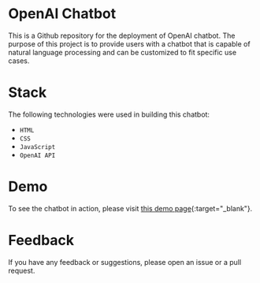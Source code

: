 # OpenAI Chatbot

This is a Github repository for the deployment of OpenAI chatbot. The purpose of this project is to provide users with a chatbot that is capable of natural language processing and can be customized to fit specific use cases. 

# Stack

The following technologies were used in building this chatbot:
- `HTML`
- `CSS`
- `JavaScript`
- `OpenAI API`

# Demo
To see the chatbot in action, please visit [this demo page](https://text-davinci.vercel.app){:target="_blank"}.

# Feedback
If you have any feedback or suggestions, please open an issue or a pull request.
